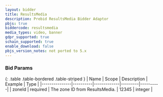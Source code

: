 ```yaml
---
layout: bidder
title: ResultsMedia
description: Prebid ResultsMedia Bidder Adaptor
pbjs: true
biddercode: resultsmedia
media_types: video, banner
gdpr_supported: true
schain_supported: true
enable_download: false
pbjs_version_notes: not ported to 5.x
---
```


### Bid Params

{: .table .table-bordered .table-striped }
| Name          | Scope    | Description | Example | Type     |
|---------------|----------|-------------|---------|----------|
| zoneId | required | The zone ID from ResultsMedia. | 12345 | integer |
